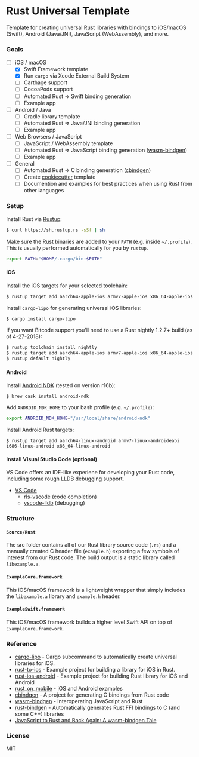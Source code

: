 # Rust Universal Template

Template for creating universal Rust libraries with bindings to iOS/macOS (Swift), Android (Java/JNI), JavaScript (WebAssembly), and more.

### Goals

- [ ] iOS / macOS
	- [x] Swift Framework template
	- [x] Run `cargo` via Xcode External Build System
	- [ ] Carthage support
	- [ ] CocoaPods support
	- [ ] Automated Rust => Swift binding generation
	- [ ] Example app
- [ ] Android / Java
	- [ ] Gradle library template
	- [ ] Automated Rust => Java/JNI binding generation
	- [ ] Example app	
- [ ] Web Browsers / JavaScript
	- [ ] JavaScript / WebAssembly template
	- [ ] Automated Rust => JavaScript binding generation ([wasm-bindgen](https://github.com/rustwasm/wasm-bindgen))
	- [ ] Example app
- [ ] General
	- [ ] Automated Rust => C binding generation ([cbindgen](https://github.com/eqrion/cbindgen/))
	- [ ] Create [cookiecutter](https://github.com/audreyr/cookiecutter) template
	- [ ] Documention and examples for best practices when using Rust from other languages

### Setup

Install Rust via [Rustup](https://rustup.rs/):

```bash
$ curl https://sh.rustup.rs -sSf | sh
```

Make sure the Rust binaries are added to your `PATH` (e.g. inside `~/.profile`). This is usually performed automatically for you by `rustup`.

```bash
export PATH="$HOME/.cargo/bin:$PATH"
```

#### iOS

Install the iOS targets for your selected toolchain:

```bash
$ rustup target add aarch64-apple-ios armv7-apple-ios x86_64-apple-ios i386-apple-ios
```

Install `cargo-lipo` for generating universal iOS libraries:

```bash
$ cargo install cargo-lipo
```

If you want Bitcode support you'll need to use a Rust nightly 1.2.7+ build (as of 4-27-2018):

```bash
$ rustup toolchain install nightly
$ rustup target add aarch64-apple-ios armv7-apple-ios x86_64-apple-ios i386-apple-ios --toolchain nightly
$ rustup default nightly
```

#### Android

Install [Android NDK](https://developer.android.com/ndk/) (tested on version r16b):

```
$ brew cask install android-ndk
```

Add `ANDROID_NDK_HOME` to your bash profile (e.g. `~/.profile`):

```bash
export ANDROID_NDK_HOME="/usr/local/share/android-ndk"
```

Install Android Rust targets:

```
$ rustup target add aarch64-linux-android armv7-linux-androideabi i686-linux-android x86_64-linux-android
```

#### Install Visual Studio Code (optional)

VS Code offers an IDE-like experiene for developing your Rust code, including some rough LLDB debugging support.

* [VS Code](https://code.visualstudio.com/)
  * [rls-vscode](https://github.com/rust-lang-nursery/rls-vscode) (code completion)
  * [vscode-lldb](https://github.com/vadimcn/vscode-lldb) (debugging)

### Structure

#### `Source/Rust`

The src folder contains all of our Rust library source code (`.rs`) and a manually created C header file (`example.h`) exporting a few symbols of interest from our Rust code. The build output is a static library called `libexample.a`.

#### `ExampleCore.framework`

This iOS/macOS framework is a lightweight wrapper that simply includes the `libexample.a` library and `example.h` header. 


#### `ExampleSwift.framework`

This iOS/macOS framework builds a higher level Swift API on top of `ExampleCore.framework`.

### Reference

* [cargo-lipo](https://github.com/TimNN/cargo-lipo) - Cargo subcommand to automatically create universal libraries for iOS.
* [rust-to-ios](https://github.com/wojteklu/rust-to-ios) - Example project for building a library for iOS in Rust.
* [rust-ios-android](https://github.com/kennytm/rust-ios-android) - Example project for building Rust library for iOS and Android
* [rust_on_mobile](https://github.com/Geal/rust_on_mobile) - iOS and Android examples
* [cbindgen](https://github.com/eqrion/cbindgen/) - A project for generating C bindings from Rust code
* [wasm-bindgen](https://github.com/rustwasm/wasm-bindgen) - Interoperating JavaScript and Rust
* [rust-bindgen](https://github.com/rust-lang-nursery/rust-bindgen) - Automatically generates Rust FFI bindings to C (and some C++) libraries
* [JavaScript to Rust and Back Again: A wasm-bindgen Tale](https://hacks.mozilla.org/2018/04/javascript-to-rust-and-back-again-a-wasm-bindgen-tale/)

### License

MIT